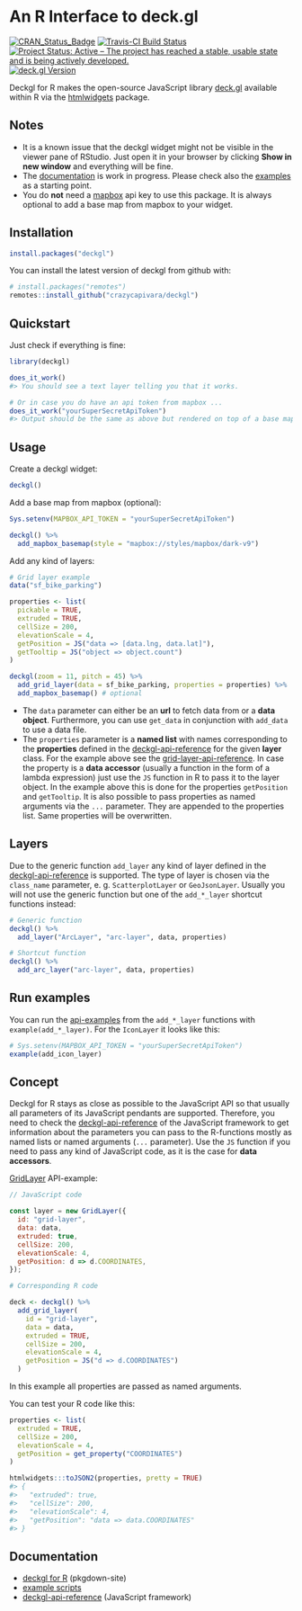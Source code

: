 
<!-- README.md is generated from README.Rmd. Please edit that file -->
An R Interface to deck.gl
=========================

[![CRAN\_Status\_Badge](https://www.r-pkg.org/badges/version/deckgl)](https://cran.r-project.org/package=deckgl) [![Travis-CI Build Status](https://travis-ci.org/crazycapivara/deckgl.svg?branch=master)](https://travis-ci.org/crazycapivara/deckgl) [![Project Status: Active – The project has reached a stable, usable state and is being actively developed.](https://www.repostatus.org/badges/latest/active.svg)](https://www.repostatus.org/#active) [![deck.gl Version](https://img.shields.io/badge/deck.gl-v8.1.0-blue.svg)](https://github.com/uber/deck.gl/releases/tag/v8.1.0)

Deckgl for R makes the open-source JavaScript library [deck.gl](https://deck.gl/) available within R via the [htmlwidgets](https://www.htmlwidgets.org/) package.

Notes
-----

-   It is a known issue that the deckgl widget might not be visible in the viewer pane of RStudio. Just open it in your browser by clicking **Show in new window** and everything will be fine.
-   The [documentation](https://crazycapivara.github.io/deckgl/) is work in progress. Please check also the [examples](https://github.com/crazycapivara/deckgl/tree/master/inst/examples) as a starting point.
-   You do **not** need a [mapbox](https://www.mapbox.com/) api key to use this package. It is always optional to add a base map from mapbox to your widget.

Installation
------------

``` r
install.packages("deckgl")
```

You can install the latest version of deckgl from github with:

``` r
# install.packages("remotes")
remotes::install_github("crazycapivara/deckgl")
```

Quickstart
----------

Just check if everything is fine:

``` r
library(deckgl)

does_it_work()
#> You should see a text layer telling you that it works.

# Or in case you do have an api token from mapbox ...
does_it_work("yourSuperSecretApiToken")
#> Output should be the same as above but rendered on top of a base map from mapbox.
```

Usage
-----

Create a deckgl widget:

``` r
deckgl()
```

Add a base map from mapbox (optional):

``` r
Sys.setenv(MAPBOX_API_TOKEN = "yourSuperSecretApiToken")

deckgl() %>%
  add_mapbox_basemap(style = "mapbox://styles/mapbox/dark-v9")
```

Add any kind of layers:

``` r
# Grid layer example
data("sf_bike_parking")

properties <- list(
  pickable = TRUE,
  extruded = TRUE,
  cellSize = 200,
  elevationScale = 4,
  getPosition = JS("data => [data.lng, data.lat]"),
  getTooltip = JS("object => object.count")
)

deckgl(zoom = 11, pitch = 45) %>%
  add_grid_layer(data = sf_bike_parking, properties = properties) %>%
  add_mapbox_basemap() # optional
```

-   The `data` parameter can either be an **url** to fetch data from or a **data object**. Furthermore, you can use `get_data` in conjunction with `add_data` to use a data file.
-   The `properties` parameter is a **named list** with names corresponding to the **properties** defined in the [deckgl-api-reference](https://deck.gl/#/documentation/deckgl-api-reference) for the given **layer** class. For the example above see the [grid-layer-api-reference](https://deck.gl/#/documentation/deckgl-api-reference/layers/grid-layer). In case the property is a **data accessor** (usually a function in the form of a lambda expression) just use the `JS` function in R to pass it to the layer object. In the example above this is done for the properties `getPosition` and `getTooltip`. It is also possible to pass properties as named arguments via the `...` parameter. They are appended to the properties list. Same properties will be overwritten.

Layers
------

Due to the generic function `add_layer` any kind of layer defined in the [deckgl-api-reference](https://deck.gl/#/documentation/deckgl-api-reference) is supported. The type of layer is chosen via the `class_name` parameter, e. g. `ScatterplotLayer` or `GeoJsonLayer`. Usually you will not use the generic function but one of the `add_*_layer` shortcut functions instead:

``` r
# Generic function
deckgl() %>%
  add_layer("ArcLayer", "arc-layer", data, properties)

# Shortcut function
deckgl() %>%
  add_arc_layer("arc-layer", data, properties)
```

Run examples
------------

You can run the [api-examples](https://github.com/crazycapivara/deckgl/tree/master/inst/examples/deckgl-api-reference) from the `add_*_layer` functions with `example(add_*_layer)`. For the `IconLayer` it looks like this:

``` r
# Sys.setenv(MAPBOX_API_TOKEN = "yourSuperSecretApiToken")
example(add_icon_layer)
```

Concept
-------

Deckgl for R stays as close as possible to the JavaScript API so that usually all parameters of its JavaScript pendants are supported. Therefore, you need to check the [deckgl-api-reference](https://deck.gl/#/documentation/deckgl-api-reference) of the JavaScript framework to get information about the parameters you can pass to the R-functions mostly as named lists or named arguments (`...` parameter). Use the `JS` function if you need to pass any kind of JavaScript code, as it is the case for **data accessors**.

[GridLayer](https://deck.gl/#/documentation/deckgl-api-reference/layers/grid-layer) API-example:

``` javascript
// JavaScript code

const layer = new GridLayer({
  id: "grid-layer",
  data: data,
  extruded: true,
  cellSize: 200,
  elevationScale: 4,
  getPosition: d => d.COORDINATES,
});
```

``` r
# Corresponding R code

deck <- deckgl() %>%
  add_grid_layer(
    id = "grid-layer",
    data = data,
    extruded = TRUE,
    cellSize = 200,
    elevationScale = 4,
    getPosition = JS("d => d.COORDINATES")
  )
```

In this example all properties are passed as named arguments.

You can test your R code like this:

``` r
properties <- list(
  extruded = TRUE,
  cellSize = 200,
  elevationScale = 4,
  getPosition = get_property("COORDINATES")
)

htmlwidgets:::toJSON2(properties, pretty = TRUE)
#> {
#>   "extruded": true,
#>   "cellSize": 200,
#>   "elevationScale": 4,
#>   "getPosition": "data => data.COORDINATES"
#> }
```

Documentation
-------------

-   [deckgl for R](https://crazycapivara.github.io/deckgl/) (pkgdown-site)
-   [example scripts](https://github.com/crazycapivara/deckgl/tree/master/inst/examples)
-   [deckgl-api-reference](https://deck.gl/#/documentation/deckgl-api-reference) (JavaScript framework)
